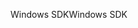 <span data-ttu-id="742d5-101">Windows SDK</span><span class="sxs-lookup"><span data-stu-id="742d5-101">Windows SDK</span></span>